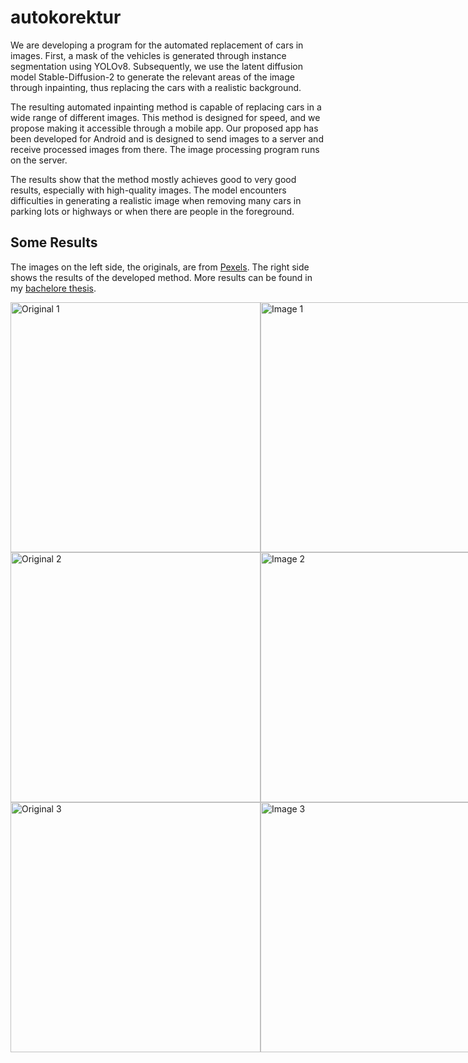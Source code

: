 # autokorektur

We are developing a program for the automated replacement of cars in images. 
First, a mask of the vehicles is generated through instance segmentation using YOLOv8. 
Subsequently, we use the latent diffusion model Stable-Diffusion-2 to generate the relevant areas of the image through inpainting, thus replacing the cars with a realistic background.

The resulting automated inpainting method is capable of replacing cars in a wide range of different images. This method is designed for speed, and we propose making it accessible through a mobile app. Our proposed app has been developed for Android and is designed to send images to a server and receive processed images from there. The image processing program runs on the server.

The results show that the method mostly achieves good to very good results, especially with high-quality images. 
The model encounters difficulties in generating a realistic image when removing many cars in parking lots or highways or when there are people in the foreground.

## Some Results
The images on the left side, the originals, are from <a href="https://www.pexels.com/public-domain-images">Pexels</a>. The right side shows the results of the developed method.
More results can be found in my <a href="https://drive.google.com/file/d/1QIU3FOuuQslF-sZeNLv26Pq_P9fbZWIM/view">bachelore thesis</a>. 

<div style="display:flex;">
    <img src="https://github.com/nighoge/autokorrektur/blob/main/images/downSized/pexels-faruk-tokluoğlu-7385403.jpg" alt="Original 1" width="400" />
    <img src="https://github.com/nighoge/autokorrektur/blob/main/images/downSized/result1.jpg" alt="Image 1" width="400" />
</div>

<div style="display:flex;">
    <img src="https://github.com/nighoge/autokorrektur/blob/main/images/downSized/pexels-harrison-haines-9957865.jpg" alt="Original 2" width="400" />
    <img src="https://github.com/nighoge/autokorrektur/blob/main/images/downSized/result2.jpg" alt="Image 2" width="400" />
</div>

<div style="display:flex;">
    <img src="https://github.com/nighoge/autokorrektur/blob/main/images/downSized/pexels-spencer-davis-4388221.jpg" alt="Original 3" width="400" />
    <img src="https://github.com/nighoge/autokorrektur/blob/main/images/downSized/result3.jpg" alt="Image 3" width="400" />
</div>


